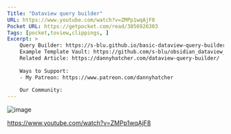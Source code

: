 ```yaml
---
Title: "Dataview query builder"
URL: https://www.youtube.com/watch?v=ZMPp1wqAjF8
Pocket URL: https://getpocket.com/read/3856926303
Tags: [pocket,toview,clippings, ]
Excerpt: >
    Query Builder: https://s-blu.github.io/basic-dataview-query-builder/
    Example Template Vault: https://github.com/s-blu/obsidian_dataview_example_vault
    Related Article: https://dannyhatcher.com/dataview-query-builder/
    
    Ways to Support:
    - My Patreon: https://www.patreon.com/dannyhatcher
    
    Our Community:
---
```


![image](https://i.ytimg.com/vi/ZMPp1wqAjF8/maxresdefault.jpg)

https://www.youtube.com/watch?v=ZMPp1wqAjF8

